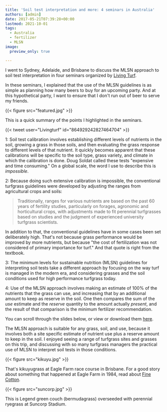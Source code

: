 ```yaml
---
title: 'Soil test interpretation and more: 4 seminars in Australia'
authors: [admin]
date: 2017-05-21T07:39:28+00:00
lastmod: 2021-10-01
tags:
  - Australia
  - fertilizer
  - MLSN
image:
  preview_only: true

---
```


I went to Sydney, Adelaide, and Brisbane to discuss the MLSN approach to soil test interpretation in four seminars organized by [Living Turf](https://livingturf.com.au/).

In these seminars, I explained that the use of the MLSN guidelines is as simple as planning how many beers to buy for an upcoming party. And at this hypothetical party, I want to ensure that I don't run out of beer to serve my friends.

{{< figure src="featured.jpg" >}}

This is a quick summary of the points I highlighted in the seminars.

{{< tweet user="Livingturf" id="864929242827464704" >}}

1: Soil test calibration involves establishing different levels of nutrients in the soil, growing a grass in those soils, and then evaluating the grass response to different levels of that nutrient. It quickly becomes apparent that these calibrations will be specific to the soil type, grass variety, and climate in which the calibration is done. Doug Soldat called these tests "expensive and time consuming." On a global scale, the word I use to describe this is *impossible*.

2: Because doing such extensive calibration is impossible, the conventional turfgrass guidelines were developed by adjusting the ranges from agricultural crops and soils: 

> Traditionally, ranges for various nutrients are based on the past 60 years of fertility studies, particularly on forages, agronomic and horticultural crops, with adjustments made to fit perennial turfgrasses based on studies and the judgment of experienced university turfgrass scientists.

In addition to that, the conventional guidelines have in some cases been set deliberately high. That's not because grass performance would be improved by more nutrients, but because "the cost of fertilization was not considered of primary importance for turf." And that quote is right from the textbook.

3: The minimum levels for sustainable nutrition (MLSN) guidelines for interpreting soil tests take a different approach by focusing on the way turf is managed in the modern era, and considering grasses and the soil conditions used for high performance turfgrass today.

4: Use of the MLSN approach involves making an estimate of 100% of the nutrients that the grass can use, and increasing that by an additional amount to keep as reserve in the soil. One then compares the sum of the _use_ estimate and the _reserve_ quantity to the amount actually _present_, and the result of that comparison is the minimum fertilizer recommendation.

You can scroll through the slides below, or view or download them [here](https://speakerdeck.com/micahwoods/the-mlsn-approach-to-soil-test-interpretation).

<script async class="speakerdeck-embed" data-slide="6" data-id="466d4db64cdc4b4c9ffb9265326c75eb" data-ratio="1.33333333333333" src="//speakerdeck.com/assets/embed.js"></script>

The MLSN approach is suitable for any grass, soil, and use, because it involves both a site specific estimate of nutrient use plus a reserve amount to keep in the soil. I enjoyed seeing a range of turfgrass sites and grasses on this trip, and discussing with so many turfgrass managers the practical use of MLSN to interpret soil tests in those conditions.

{{< figure src="kikuyu.jpg" >}}

That's kikuyugrass at Eagle Farm race course in Brisbane. For a good story about something that happened at Eagle Farm in 1984, read about [Fine Cotton](https://en.wikipedia.org/wiki/Fine_Cotton).

{{< figure src="suncorp.jpg" >}}

This is Legend green couch (bermudagrass) overseeded with perennial ryegrass at Suncorp Stadium.
